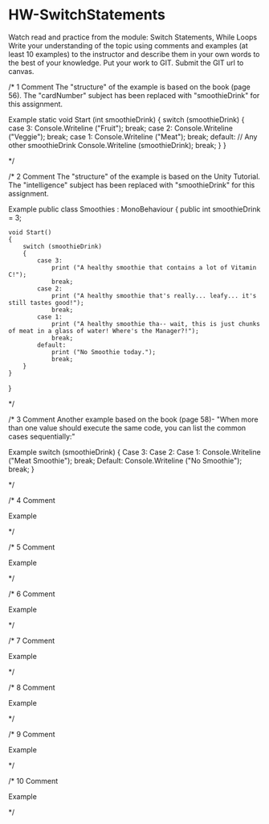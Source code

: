 # HW-SwitchStatements
Watch read and practice from the module: Switch Statements, While Loops  Write your understanding of the topic using comments and examples (at least 10 examples) to the instructor and describe them in your own words to the best of your knowledge. Put your work to GIT. Submit the GIT url to canvas. 

/* 1
Comment
The "structure" of the example is based on the book (page 56). The "cardNumber" subject has been replaced with "smoothieDrink" for this assignment.

Example
static void Start (int smoothieDrink)
{
    switch (smoothieDrink)
    {
        case 3:
            Console.Writeline ("Fruit");
            break;
        case 2:
            Console.Writeline ("Veggie");
            break;
        case 1:
            Console.Writeline ("Meat");
            break;
        default:    // Any other smoothieDrink
            Console.Writeline (smoothieDrink);
            break;
    }
}

*/

/* 2
Comment
The "structure" of the example is based on the Unity Tutorial. The "intelligence" subject has been replaced with "smoothieDrink" for this assignment.

Example
public class Smoothies : MonoBehaviour
{
    public int smoothieDrink = 3;


    void Start()
    {
        switch (smoothieDrink)
        {
            case 3:
                print ("A healthy smoothie that contains a lot of Vitamin C!");
                break;
            case 2:
                print ("A healthy smoothie that's really... leafy... it's still tastes good!");
                break;
            case 1:
                print ("A healthy smoothie tha-- wait, this is just chunks of meat in a glass of water! Where's the Manager?!");
                break;
            default:
                print ("No Smoothie today.");
                break;
        }
    }
}

*/

/* 3
Comment
Another example based on the book (page 58)- "When more than one value should execute the same code, you can list the common cases sequentially:"

Example
switch (smoothieDrink)
{
    Case 3:
    Case 2:
    Case 1:
        Console.Writeline ("Meat Smoothie");
        break;
    Default:
        Console.Writeline ("No Smoothie");
        break;
}

*/

/* 4
Comment


Example


*/

/* 5
Comment


Example


*/

/* 6
Comment


Example


*/

/* 7
Comment


Example


*/

/* 8
Comment


Example


*/

/* 9
Comment


Example


*/

/* 10
Comment


Example


*/